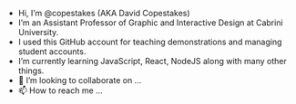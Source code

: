 - Hi, I’m @copestakes (AKA David Copestakes)
- I’m an Assistant Professor of Graphic and Interactive Design at Cabrini University.
- I used this GitHub account for teaching demonstrations and managing student accounts.
- I’m currently learning JavaScript, React, NodeJS along with many other things.
- 💞️ I’m looking to collaborate on ...
- 📫 How to reach me ...

<!---
copestakes/copestakes is a ✨ special ✨ repository because its `README.md` (this file) appears on your GitHub profile.
You can click the Preview link to take a look at your changes.
--->
